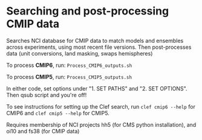 Searching and post-processing CMIP data
=======================================

Searches NCI database for CMIP data to match models and ensembles across experiments, using most recent file versions. Then post-processes data (unit conversions, land masking, swaps hemispheres)


To process **CMIP6**, run:
`Process_CMIP6_outputs.sh`


To process **CMIP5**, run:
`Process_CMIP5_outputs.sh`

In either code, set options under "1. SET PATHS" and "2. SET OPTIONS". Then qsub script and you're off!


To see instructions for setting up the Clef search, run `clef cmip6 --help` for CMIP6 and `clef cmip5 --help` for CMIP5. 


Requires membership of NCI projects hh5 (for CMS python installation), and oi10 and fs38 (for CMIP data)

